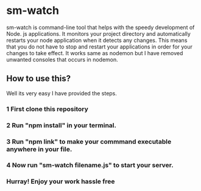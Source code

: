 # sm-watch
sm-watch is  command-line tool that helps with the speedy development of Node. js applications. 
It monitors your project directory and automatically restarts your node application when it detects any changes. 
This means that you do not have to stop and restart your applications in order for your changes to take effect.
It works same as nodemon but I have removed unwanted consoles that occurs in nodemon.

## How to use this?
Well its very easy I have provided the steps.
### 1 First clone this repository
### 2 Run "npm install" in your terminal.
### 3 Run "npm link" to make your commmand executable anywhere in your file.
### 4 Now run "sm-watch filename.js" to start your server.
### Hurray! Enjoy your work hassle free
